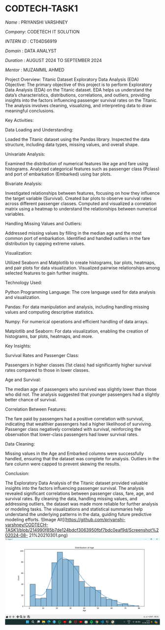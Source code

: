 # CODTECH-TASK1
*Name* : PRIYANSHI VARSHNEY

*Company*: CODETECH IT SOLUTION

*INTERN* *ID* : CT04DS6919

*Domain* : DATA ANALYST

*Duration* : AUGUST 2024 TO SEPTEMBER 2024

*Mentor*  : MUZAMMIL AHMED

Project Overview: Titanic Dataset Exploratory Data Analysis (EDA)
Objective:
The primary objective of this project is to perform Exploratory Data Analysis (EDA) on the Titanic dataset. EDA helps us understand the data’s characteristics, distributions, correlations, and outliers, providing insights into the factors influencing passenger survival rates on the Titanic. The analysis involves cleaning, visualizing, and interpreting data to draw meaningful conclusions.

Key Activities:

Data Loading and Understanding:

Loaded the Titanic dataset using the Pandas library.
Inspected the data structure, including data types, missing values, and overall shape.

Univariate Analysis:

Examined the distribution of numerical features like age and fare using histograms.
Analyzed categorical features such as passenger class (Pclass) and port of embarkation (Embarked) using bar plots.

Bivariate Analysis:

Investigated relationships between features, focusing on how they influence the target variable (Survival).
Created bar plots to observe survival rates across different passenger classes.
Computed and visualized a correlation matrix using a heatmap to understand the relationships between numerical variables.


Handling Missing Values and Outliers:

Addressed missing values by filling in the median age and the most common port of embarkation.
Identified and handled outliers in the fare distribution by capping extreme values.


Visualization:

Utilized Seaborn and Matplotlib to create histograms, bar plots, heatmaps, and pair plots for data visualization.
Visualized pairwise relationships among selected features to gain further insights.


Technology Used:

Python Programming Language: The core language used for data analysis and visualization.

Pandas: For data manipulation and analysis, including handling missing values and computing descriptive statistics.

Numpy: For numerical operations and efficient handling of data arrays.

Matplotlib and Seaborn: For data visualization, enabling the creation of histograms, bar plots, heatmaps, and more.


Key Insights:

Survival Rates and Passenger Class:

Passengers in higher classes (1st class) had significantly higher survival rates compared to those in lower classes.


Age and Survival:

The median age of passengers who survived was slightly lower than those who did not. The analysis suggested that younger passengers had a slightly better chance of survival.


Correlation Between Features:

The fare paid by passengers had a positive correlation with survival, indicating that wealthier passengers had a higher likelihood of surviving.
Passenger class negatively correlated with survival, reinforcing the observation that lower-class passengers had lower survival rates.


Data Cleaning:

Missing values in the Age and Embarked columns were successfully handled, ensuring that the dataset was complete for analysis.
Outliers in the fare column were capped to prevent skewing the results.


Conclusion:

The Exploratory Data Analysis of the Titanic dataset provided valuable insights into the factors influencing passenger survival. The analysis revealed significant correlations between passenger class, fare, age, and survival rates. By cleaning the data, handling missing values, and addressing outliers, the dataset was made more reliable for further analysis or modeling tasks. The visualizations and statistical summaries help understand the underlying patterns in the data, guiding future predictive modeling efforts.
![Image Alt](https://github.com/priyanshi-varshney/CODTECH-TASK1/blob/214990f85b7de124bdcf3063950fbf7bdc0eaf9d/Screenshot%202024-08-
21%20210301.png)
![Image Alt](https://github.com/priyanshi-varshney/CODTECH-TASK1/blob/45a6bd91f39de6aeabc722f0b771684f0a0be613/Screenshot%202024-08-21%20210207.png)
